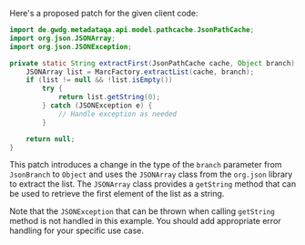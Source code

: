 Here's a proposed patch for the given client code:

```java
import de.gwdg.metadataqa.api.model.pathcache.JsonPathCache;
import org.json.JSONArray;
import org.json.JSONException;

private static String extractFirst(JsonPathCache cache, Object branch) {
    JSONArray list = MarcFactory.extractList(cache, branch);
    if (list != null && !list.isEmpty())
        try {
            return list.getString(0);
        } catch (JSONException e) {
            // Handle exception as needed
        }

    return null;
}
```

This patch introduces a change in the type of the `branch` parameter from `JsonBranch` to `Object` and uses the `JSONArray` class from the `org.json` library to extract the list. The `JSONArray` class provides a `getString` method that can be used to retrieve the first element of the list as a string.

Note that the `JSONException` that can be thrown when calling `getString` method is not handled in this example. You should add appropriate error handling for your specific use case.